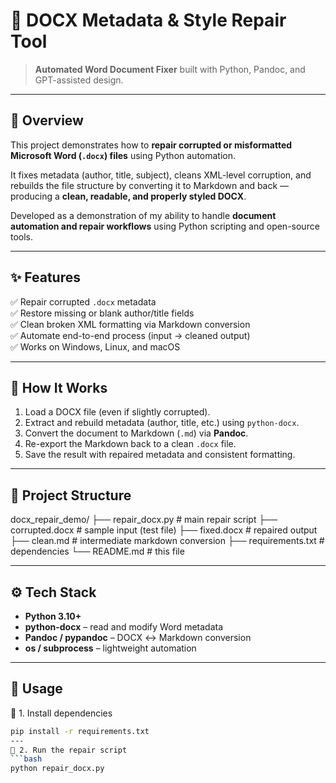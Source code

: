 # 🧰 DOCX Metadata & Style Repair Tool  
> **Automated Word Document Fixer** built with Python, Pandoc, and GPT-assisted design.

---

## 📖 Overview
This project demonstrates how to **repair corrupted or misformatted Microsoft Word (`.docx`) files** using Python automation.

It fixes metadata (author, title, subject), cleans XML-level corruption, and rebuilds the file structure by converting it to Markdown and back — producing a **clean, readable, and properly styled DOCX**.

Developed as a demonstration of my ability to handle **document automation and repair workflows** using Python scripting and open-source tools.

---

## ✨ Features
✅ Repair corrupted `.docx` metadata  
✅ Restore missing or blank author/title fields  
✅ Clean broken XML formatting via Markdown conversion  
✅ Automate end-to-end process (input → cleaned output)  
✅ Works on Windows, Linux, and macOS  

---

## 🧠 How It Works
1. Load a DOCX file (even if slightly corrupted).  
2. Extract and rebuild metadata (author, title, etc.) using `python-docx`.  
3. Convert the document to Markdown (`.md`) via **Pandoc**.  
4. Re-export the Markdown back to a clean `.docx` file.  
5. Save the result with repaired metadata and consistent formatting.

---

## 🧩 Project Structure
docx_repair_demo/
├── repair_docx.py # main repair script
├── corrupted.docx # sample input (test file)
├── fixed.docx # repaired output
├── clean.md # intermediate markdown conversion
├── requirements.txt # dependencies
└── README.md # this file



---

## ⚙️ Tech Stack
- **Python 3.10+**  
- **python-docx** – read and modify Word metadata  
- **Pandoc / pypandoc** – DOCX ↔ Markdown conversion  
- **os / subprocess** – lightweight automation  

---

## 🚀 Usage

🧩 1. Install dependencies
```bash
pip install -r requirements.txt
---
🧩 2. Run the repair script
```bash
python repair_docx.py

